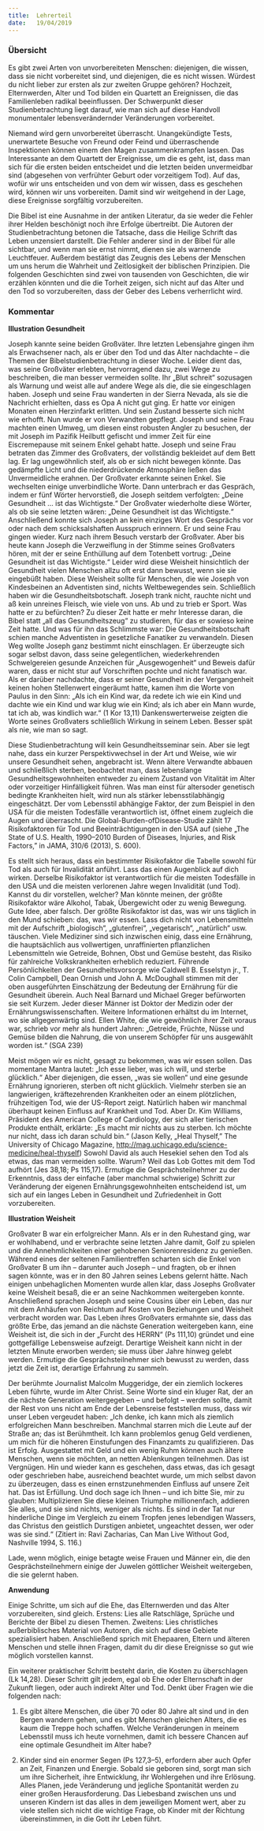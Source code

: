 ```yaml
---
title:  Lehrerteil
date:   19/04/2019
---
```


### Übersicht

Es gibt zwei Arten von unvorbereiteten Menschen: diejenigen, die wissen, dass sie nicht vorbereitet sind, und diejenigen, die es nicht wissen. Würdest du nicht lieber zur ersten als zur zweiten Gruppe gehören? Hochzeit, Elternwerden, Alter und Tod bilden ein Quartett an Ereignissen, die das Familienleben radikal beeinflussen. Der Schwerpunkt dieser Studienbetrachtung liegt darauf, wie man sich auf diese Handvoll monumentaler lebensverändernder Veränderungen vorbereitet.

Niemand wird gern unvorbereitet überrascht. Unangekündigte Tests, unerwartete Besuche von Freund oder Feind und überraschende Inspektionen können einem den Magen zusammenkrampfen lassen. Das Interessante an dem Quartett der Ereignisse, um die es geht, ist, dass man sich für die ersten beiden entscheidet und die letzten beiden unvermeidbar sind (abgesehen von verfrühter Geburt oder vorzeitigem Tod). Auf das, wofür wir uns entscheiden und von dem wir wissen, dass es geschehen wird, können wir uns vorbereiten. Damit sind wir weitgehend in der Lage, diese Ereignisse sorgfältig vorzubereiten.

Die Bibel ist eine Ausnahme in der antiken Literatur, da sie weder die Fehler ihrer Helden beschönigt noch ihre Erfolge übertreibt. Die Autoren der Studienbetrachtung betonen die Tatsache, dass die Heilige Schrift das Leben unzensiert darstellt. Die Fehler anderer sind in der Bibel für alle sichtbar, und wenn man sie ernst nimmt, dienen sie als warnende Leuchtfeuer. Außerdem bestätigt das Zeugnis des Lebens der Menschen um uns herum die Wahrheit und Zeitlosigkeit der biblischen Prinzipien. Die folgenden Geschichten sind zwei von tausenden von Geschichten, die wir erzählen könnten und die die Torheit zeigen, sich nicht auf das Alter und den Tod so vorzubereiten, dass der Geber des Lebens verherrlicht wird.

### Kommentar

**Illustration Gesundheit**

Joseph kannte seine beiden Großväter. Ihre letzten Lebensjahre gingen ihm als Erwachsener nach, als er über den Tod und das Alter nachdachte – die Themen der Bibelstudienbetrachtung in dieser Woche. Leider dient das, was seine Großväter erlebten, hervorragend dazu, zwei Wege zu beschreiben, die man besser vermeiden sollte. Ihr „Blut schreit“ sozusagen als Warnung und weist alle auf andere Wege als die, die sie eingeschlagen haben.
Joseph und seine Frau wanderten in der Sierra Nevada, als sie die Nachricht erhielten, dass es Opa A nicht gut ging. Er hatte vor einigen Monaten einen Herzinfarkt erlitten. Und sein Zustand besserte sich nicht wie erhofft. Nun wurde er von Verwandten gepflegt. Joseph und seine Frau machten einen Umweg, um diesen einst robusten Angler zu besuchen, der mit Joseph im Pazifik Heilbutt gefischt und immer Zeit für eine Eiscremepause mit seinem Enkel gehabt hatte. Joseph und seine Frau betraten das Zimmer des Großvaters, der vollständig bekleidet auf dem Bett lag. Er lag ungewöhnlich steif, als ob er sich nicht bewegen könnte. Das gedämpfte Licht und die niederdrückende Atmosphäre ließen das Unvermeidliche erahnen. Der Großvater erkannte seinen Enkel. Sie wechselten einige unverbindliche Worte. Dann unterbrach er das Gespräch, indem er fünf Wörter hervorstieß, die Joseph seitdem verfolgten: „Deine Gesundheit ... ist das Wichtigste.“ Der Großvater wiederholte diese Wörter, als ob sie seine letzten wären: „Deine Gesundheit ist das Wichtigste.“ Anschließend konnte sich Joseph an kein einziges Wort des Gesprächs vor oder nach dem schicksalshaften Ausspruch erinnern. Er und seine Frau gingen wieder. Kurz nach ihrem Besuch verstarb der Großvater. Aber bis heute kann Joseph die Verzweiflung in der Stimme seines Großvaters hören, mit der er seine Enthüllung auf dem Totenbett vortrug: „Deine Gesundheit ist das Wichtigste.“ Leider wird diese Weisheit hinsichtlich der Gesundheit vielen Menschen allzu oft erst dann bewusst, wenn sie sie eingebüßt haben. Diese Weisheit sollte für Menschen, die wie Joseph von Kindesbeinen an Adventisten sind, nichts Weltbewegendes sein. Schließlich haben wir die Gesundheitsbotschaft. Joseph trank nicht, rauchte nicht und aß kein unreines Fleisch, wie viele von uns. Ab und zu trieb er Sport. Was hatte er zu befürchten? Zu dieser Zeit hatte er mehr Interesse daran, die Bibel statt „all das Gesundheitszeug“ zu studieren, für das er sowieso keine Zeit hatte. Und was für ihn das Schlimmste war: Die Gesundheitsbotschaft schien manche Adventisten in gesetzliche Fanatiker zu verwandeln. Diesen Weg wollte Joseph ganz bestimmt nicht einschlagen. Er überzeugte sich sogar selbst davon, dass seine gelegentlichen, wiederkehrenden Schwelgereien gesunde Anzeichen für „Ausgewogenheit“ und Beweis dafür waren, dass er nicht stur auf Vorschriften pochte und nicht fanatisch war. Als er darüber nachdachte, dass er seiner Gesundheit in der Vergangenheit keinen hohen Stellenwert eingeräumt hatte, kamen ihm die Worte von Paulus in den Sinn: „Als ich ein Kind war, da redete ich wie ein Kind und dachte wie ein Kind und war klug wie ein Kind; als ich aber ein Mann wurde, tat ich ab, was kindlich war.“ (1 Kor 13,11) Dankenswerterweise zeigten die Worte seines Großvaters schließlich Wirkung in seinem Leben. Besser spät als nie, wie man so sagt.

Diese Studienbetrachtung will kein Gesundheitsseminar sein. Aber sie legt nahe, dass ein kurzer Perspektivwechsel in der Art und Weise, wie wir unsere Gesundheit sehen, angebracht ist. Wenn ältere Verwandte abbauen und schließlich sterben, beobachtet man, dass lebenslange Gesundheitsgewohnheiten entweder zu einem Zustand von Vitalität im Alter oder vorzeitiger Hinfälligkeit führen. Was man einst für altersoder genetisch bedingte Krankheiten hielt, wird nun als stärker lebensstilabhängig eingeschätzt. Der vom Lebensstil abhängige Faktor, der zum Beispiel in den USA für die meisten Todesfälle verantwortlich ist, öffnet einem zugleich die Augen und überrascht. Die Global-Burden-ofDisease-Studie zählt 17 Risikofaktoren für Tod und Beeinträchtigungen in den USA auf (siehe „The State of U.S. Health, 1990–2010 Burden of Diseases, Injuries, and Risk Factors,” in JAMA, 310/6 (2013), S. 600).

Es stellt sich heraus, dass ein bestimmter Risikofaktor die Tabelle sowohl für Tod als auch für Invalidität anführt. Lass das einen Augenblick auf dich wirken. Derselbe Risikofaktor ist verantwortlich für die meisten Todesfälle in den USA und die meisten verlorenen Jahre wegen Invalidität (und Tod). Kannst du dir vorstellen, welcher? Man könnte meinen, der größte Risikofaktor wäre Alkohol, Tabak, Übergewicht oder zu wenig Bewegung. Gute Idee, aber falsch. Der größte Risikofaktor ist das, was wir uns täglich in den Mund schieben: das, was wir essen. Lass dich nicht von Lebensmitteln mit der Aufschrift „biologisch“, „glutenfrei“, „vegetarisch“, „natürlich“ usw. täuschen. Viele Mediziner sind sich inzwischen einig, dass eine Ernährung, die hauptsächlich aus vollwertigen, unraffinierten pflanzlichen Lebensmitteln wie Getreide, Bohnen, Obst und Gemüse besteht, das Risiko für zahlreiche Volkskrankheiten erheblich reduziert. Führende Persönlichkeiten der Gesundheitsvorsorge wie Caldwell B. Esselstyn jr., T. Colin Campbell, Dean Ornish und John A. McDoughall stimmen mit der oben ausgeführten Einschätzung der Bedeutung der Ernährung für die Gesundheit überein. Auch Neal Barnard und Michael Greger befürworten sie seit Kurzem. Jeder dieser Männer ist Doktor der Medizin oder der Ernährungswissenschaften. Weitere Informationen erhältst du im Internet, wo sie allgegenwärtig sind. Ellen White, die wie gewöhnlich ihrer Zeit voraus war, schrieb vor mehr als hundert Jahren: „Getreide, Früchte, Nüsse und Gemüse bilden die Nahrung, die von unserem Schöpfer für uns ausgewählt worden ist.“ (SGA 239)

Meist mögen wir es nicht, gesagt zu bekommen, was wir essen sollen. Das momentane Mantra lautet: „Ich esse lieber, was ich will, und sterbe glücklich.“ Aber diejenigen, die essen, „was sie wollen“ und eine gesunde Ernährung ignorieren, sterben oft nicht glücklich. Vielmehr sterben sie an langwierigen, kräftezehrenden Krankheiten oder an einem plötzlichen, frühzeitigen Tod, wie der US-Report zeigt. Natürlich haben wir manchmal überhaupt keinen Einfluss auf Krankheit und Tod. Aber Dr. Kim Williams, Präsident des American College of Cardiology, der sich aller tierischen Produkte enthält, erklärte: „Es macht mir nichts aus zu sterben. Ich möchte nur nicht, dass ich daran schuld bin.“ (Jason Kelly, „Heal Thyself,” The University of Chicago Magazine, http://mag.uchicago.edu/science-medicine/heal-thyself) Sowohl David als auch Hesekiel sehen den Tod als etwas, das man vermeiden sollte. Warum? Weil das Lob Gottes mit dem Tod aufhört (Jes 38,18; Ps 115,17). Ermutige die Gesprächsteilnehmer zu der Erkenntnis, dass der einfache (aber manchmal schwierige) Schritt zur Veränderung der eigenen Ernährungsgewohnheiten entscheidend ist, um sich auf ein langes Leben in Gesundheit und Zufriedenheit in Gott vorzubereiten.

**Illustration Weisheit**

Großvater B war ein erfolgreicher Mann. Als er in den Ruhestand ging, war er wohlhabend, und er verbrachte seine letzten Jahre damit, Golf zu spielen und die Annehmlichkeiten einer gehobenen Seniorenresidenz zu genießen. Während eines der seltenen Familientreffen scharten sich die Enkel von Großvater B um ihn – darunter auch Joseph – und fragten, ob er ihnen sagen könnte, was er in den 80 Jahren seines Lebens gelernt hätte. Nach einigen unbehaglichen Momenten wurde allen klar, dass Josephs Großvater keine Weisheit besaß, die er an seine Nachkommen weitergeben konnte. Anschließend sprachen Joseph und seine Cousins über ein Leben, das nur mit dem Anhäufen von Reichtum auf Kosten von Beziehungen und Weisheit verbracht worden war. Das Leben ihres Großvaters ermahnte sie, dass das größte Erbe, das jemand an die nächste Generation weitergeben kann, eine Weisheit ist, die sich in der „Furcht des HERRN“ (Ps 111,10) gründet und eine gottgefällige Lebensweise aufzeigt. Derartige Weisheit kann nicht in der letzten Minute erworben werden; sie muss über Jahre hinweg gelebt werden. Ermutige die Gesprächsteilnehmer sich bewusst zu werden, dass jetzt die Zeit ist, derartige Erfahrung zu sammeln.

Der berühmte Journalist Malcolm Muggeridge, der ein ziemlich lockeres Leben führte, wurde im Alter Christ. Seine Worte sind ein kluger Rat, der an die nächste Generation weitergegeben – und befolgt – werden sollte, damit der Rest von uns nicht am Ende der Lebensreise feststellen muss, dass wir unser Leben vergeudet haben: „Ich denke, ich kann mich als ziemlich erfolgreichen Mann beschreiben. Manchmal starren mich die Leute auf der Straße an; das ist Berühmtheit. Ich kann problemlos genug Geld verdienen, um mich für die höheren Einstufungen des Finanzamts zu qualifizieren. Das ist Erfolg. Ausgestattet mit Geld und ein wenig Ruhm können auch ältere Menschen, wenn sie möchten, an netten Ablenkungen teilnehmen. Das ist Vergnügen. Hin und wieder kann es geschehen, dass etwas, das ich gesagt oder geschrieben habe, ausreichend beachtet wurde, um mich selbst davon zu überzeugen, dass es einen ernstzunehmenden Einfluss auf unsere Zeit hat. Das ist Erfüllung. Und doch sage ich Ihnen – und ich bitte Sie, mir zu glauben: Multiplizieren Sie diese kleinen Triumphe millionenfach, addieren Sie alles, und sie sind nichts, weniger als nichts. Es sind in der Tat nur hinderliche Dinge im Vergleich zu einem Tropfen jenes lebendigen Wassers, das Christus den geistlich Durstigen anbietet, ungeachtet dessen, wer oder was sie sind.“ (Zitiert in: Ravi Zacharias, Can Man Live Without God, Nashville 1994, S. 116.)

Lade, wenn möglich, einige betagte weise Frauen und Männer ein, die den Gesprächsteilnehmern einige der Juwelen göttlicher Weisheit weitergeben, die sie gelernt haben.

**Anwendung**

Einige Schritte, um sich auf die Ehe, das Elternwerden und das Alter vorzubereiten, sind gleich. Erstens: Lies alle Ratschläge, Sprüche und Berichte der Bibel zu diesen Themen. Zweitens: Lies christliches außerbiblisches Material von Autoren, die sich auf diese Gebiete spezialisiert haben. Anschließend sprich mit Ehepaaren, Eltern und älteren Menschen und stelle ihnen Fragen, damit du dir diese Ereignisse so gut wie möglich vorstellen kannst.

Ein weiterer praktischer Schritt besteht darin, die Kosten zu überschlagen (Lk 14,28). Dieser Schritt gilt jedem, egal ob Ehe oder Elternschaft in der Zukunft liegen, oder auch indirekt Alter und Tod. Denkt über Fragen wie die folgenden nach:

1. Es gibt ältere Menschen, die über 70 oder 80 Jahre alt sind und in den Bergen wandern gehen, und es gibt Menschen gleichen Alters, die es kaum die Treppe hoch schaffen. Welche Veränderungen in meinem Lebensstil muss ich heute vornehmen, damit ich bessere Chancen auf eine optimale Gesundheit im Alter habe?

2. Kinder sind ein enormer Segen (Ps 127,3–5), erfordern aber auch Opfer an Zeit, Finanzen und Energie. Sobald sie geboren sind, sorgt man sich um ihre Sicherheit, ihre Entwicklung, ihr Wohlergehen und ihre Erlösung. Alles Planen, jede Veränderung und jegliche Spontanität werden zu einer großen Herausforderung. Das Liebesband zwischen uns und unseren Kindern ist das alles in dem jeweiligen Moment wert, aber zu viele stellen sich nicht die wichtige Frage, ob Kinder mit der Richtung übereinstimmen, in die Gott ihr Leben führt.
